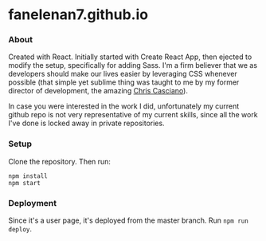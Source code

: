 # fanelenan7.github.io
### About

Created with React. Initially started with Create React App, then ejected to modify the setup, specifically for adding Sass.
I'm a firm believer that we as developers should make our lives easier by leveraging CSS whenever possible (that simple yet sublime thing was taught to me by my former director of development, the amazing [Chris Casciano](https://github.com/placenamehere)).

In case you were interested in the work I did, unfortunately my current github repo is not very representative of my current skills, since all the work I've done is locked away in private repositories.

### Setup

Clone the repository. Then run:
```
npm install
npm start
```

### Deployment

Since it's a user page, it's deployed from the master branch. Run `npm run deploy`.
